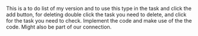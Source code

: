 This is a to do list of my version and to use this type in the task and click the add button, for deleting double click the task you need to delete, and click for the task you need to check.
Implement the code and make use of the the code. Might also be part of our connection.
